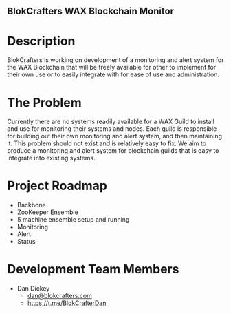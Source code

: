 <h2>BlokCrafters WAX Blockchain Monitor</h2>

<h1>Description</h1>
BlokCrafters is working on development of a monitoring and alert system for the WAX Blockchain
that will be freely available for other to implement for their own use or to easily integrate
with for ease of use and administration.

<h1>The Problem</h1>
Currently there are no systems readily available for a WAX Guild to install and use for
monitoring their systems and nodes.  Each guild is responsible for building out their own
monitoring and alert system, and then maintaining it.  This problem should not exist and
is relatively easy to fix.  We aim to produce a monitoring and alert system for blockchain
guilds that is easy to integrate into existing systems.

<h1>Project Roadmap</h1>

* Backbone
 * ZooKeeper Ensemble
  * 5 machine ensemble setup and running
* Monitoring
* Alert
* Status

<h1>Development Team Members</h1>

* Dan Dickey
  * dan@blokcrafters.com
  * https://t.me/BlokCrafterDan
